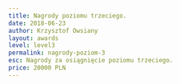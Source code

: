```yaml
---
title: Nagrody poziomu trzeciego.
date: 2018-06-23
author: Krzysztof Owsiany
layout: awards
level: level3
permalink: nagrody-poziom-3
esc: Nagrody za osiągnięcie poziomu trzeciego. 
price: 20000 PLN
---
```

